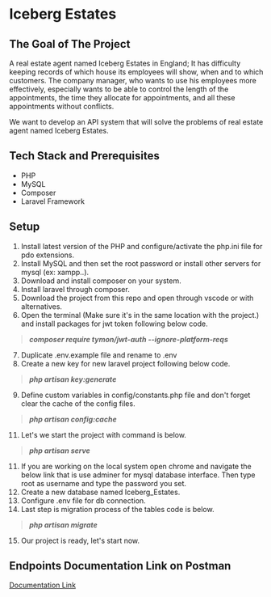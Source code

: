 # Iceberg Estates

## The Goal of The Project

A real estate agent named Iceberg Estates in England; It has difficulty keeping records of which house its employees will show, when and to which customers. The company manager, who wants to use his employees more effectively, especially wants to be able to control the length of the appointments, the time they allocate for appointments, and all these appointments without conflicts.

We want to develop an API system that will solve the problems of real estate agent named Iceberg Estates.

## Tech Stack and Prerequisites

* PHP
* MySQL
* Composer
* Laravel Framework

## Setup

1. Install latest version of the PHP and configure/activate the php.ini file for pdo extensions.
2. Install MySQL and then set the root password or install other servers for mysql (ex: xampp..).
3. Download and install composer on your system.
4. Install laravel through composer.
5. Download the project from this repo and open through vscode or with alternatives.
6. Open the terminal (Make sure it's in the same location with the project.) and install packages for jwt token following below code.

>    ***composer require tymon/jwt-auth --ignore-platform-reqs***
    
7. Duplicate .env.example file and rename to .env
8. Create a new key for new laravel project following below code.

>    ***php artisan key:generate***
    
9. Define custom variables in config/constants.php file and don't forget clear the cache of the config files.

>    ***php artisan config:cache***
    
11. Let's we start the project with command is below.

>    ***php artisan serve***
    
11. If you are working on the local system open chrome and navigate the below link that is use adminer for mysql database interface. Then type root as username and type the password you set.
12. Create a new database named Iceberg_Estates.
13. Configure .env file for db connection.
14. Last step is migration process of the tables code is below.

>    ***php artisan migrate***
    
15. Our project is ready, let's start now.



## Endpoints Documentation Link on Postman

<a href="https://www.postman.com/burak34/workspace/iceberg-estates/documentation/10659077-d3dad476-fff1-47aa-964e-f9e8810f08f3" target="_blank">Documentation Link</a>


